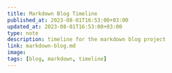```yaml
---
title: Markdown Blog Timeline
published_at: 2023-08-01T16:53:00+03:00
updated_at: 2023-08-01T16:53:00+03:00
type: note
description: timeline for the markdown blog project
link: markdown-blog.md
image: 
tags: [blog, markdown, timeline]
---
```



